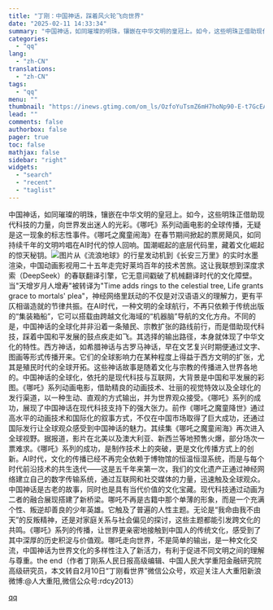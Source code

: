```yaml
---
title: "丁刚：中国神话，踩着风火轮飞向世界"
date: "2025-02-11 14:33:34"
summary: "中国神话，如同璀璨的明珠，镶嵌在中华文明的皇冠上。如今，这些明珠正借助现代科技的力量，向世界发出迷人..."
categories:
  - "qq"
lang:
  - "zh-CN"
translations:
  - "zh-CN"
tags:
  - "qq"
menu: ""
thumbnail: "https://inews.gtimg.com/om_ls/OzfoYuTsmZ6mH7hoNp90-E-t7GcEAhHlYwKmqq8NnRIHMAA_640360/0"
lead: ""
comments: false
authorbox: false
pager: true
toc: false
mathjax: false
sidebar: "right"
widgets:
  - "search"
  - "recent"
  - "taglist"
---
```


中国神话，如同璀璨的明珠，镶嵌在中华文明的皇冠上。如今，这些明珠正借助现代科技的力量，向世界发出迷人的光彩。《哪吒》系列动画电影的全球传播，无疑是这一现象的标志性事件。《哪吒之魔童闹海》在春节期间掀起的票房飓风，如同持续千年的文明吟唱在AI时代的惊人回响。国潮崛起的底层代码里，藏着文化崛起的惊天秘钥。![图片](https://inews.gtimg.com/om_bt/OjzL4HVKAnVYMMxXOJk7yyw9d7dqE-i3woytKZvuSyeIIAA/641)从《流浪地球》的行星发动机到《长安三万里》的实时水墨渲染，中国动画影视用二十五年走完好莱坞百年的技术苦旅。这让我联想到深度求索（DeepSeek）的春联翻译引擎，它无意间戳破了机械翻译时代的文化障壁。当"天增岁月人增寿"被转译为"Time adds rings to the celestial tree, Life grants grace to mortals' plea"，神经网络里跃动的不仅是对汉语语义的理解力，更有平仄相谐造就的节律共振。在AI时代，一种文明的全球航行，不再只依赖于传统出版的“集装箱船”，它可以搭载由跨越文化海域的“机器脑”导航的文化方舟。不同的是，中国神话的全球化并非沿着一条殖民、宗教扩张的路线前行，而是借助现代科技，踩着中国和平发展的鼓点疾走如飞。其选择的输出路径，本身就体现了中华文化的特性。西方神话，如希腊神话与古罗马神话，早在文艺复兴时期便通过文字、图画等形式传播开来。它们的全球影响力在某种程度上得益于西方文明的扩张，尤其是殖民时代的全球开拓。这些神话故事是随着文化与宗教的传播进入世界各地的。中国神话的全球化，依托的是现代科技与互联网，大背景是中国和平发展的彩图。《哪吒》系列动画电影，借助精良的动画技术、壮丽的视觉特效以及全球化的发行渠道，以一种生动、直观的方式输出，并为世界观众接受。《哪吒》系列的成功，展现了中国神话在现代科技支持下的强大张力。前作《哪吒之魔童降世》通过高水平的动画技术和国际化的叙事方式，不仅在中国市场取得了巨大成功，还通过国际发行让全球观众感受到中国神话的魅力。其续集《哪吒之魔童闹海》再次进入全球视野。据报道，影片在北美以及澳大利亚、新西兰等地预售火爆，部分场次一票难求。《哪吒》系列的成功，是制作技术上的突破，更是文化传播方式上的创新。AI时代，文化的传播已经不再完全依赖于博物馆的恒温恒湿系统，而是与每个时代前沿技术的共生迭代——这是五千年来第一次，我们的文化遗产正通过神经网络建立自己的数字传输系统，通过互联网和社交媒体的力量，迅速触及全球观众。中国神话是古老的故事，同时也是具有当代价值的文化宝藏。现代科技通过动画为二者的融合展现搭建了新桥梁。哪吒不再是古籍中那个单薄的形象，而是一个充满个性、叛逆却善良的少年英雄。它触及了普遍的人性主题。无论是“我命由我不由天”的反叛精神，还是对家庭关系与社会偏见的探讨，这些主题都能引发跨文化的共鸣。《哪吒》系列的传播，让世界更亲密地接触到中国人的传统文化，感受到了其中深厚的历史积淀与价值观。哪吒走向世界，不是简单的输出，是一种文化交流，中国神话为世界文化的多样性注入了新活力，有利于促进不同文明之间的理解与尊重。the end（作者丁刚系人民日报高级编辑、中国人民大学重阳金融研究院高级研究员，本文转自2月10日“丁刚看世界”微信公众号，欢迎关注人大重阳新浪微博:@人大重阳,微信公众号:rdcy2013）

[qq](https://new.qq.com/rain/a/20250211A04X1000)

